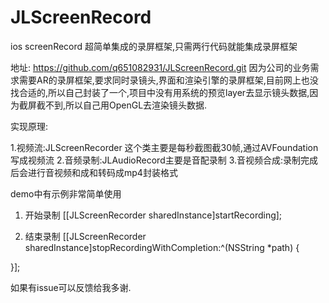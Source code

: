 # JLScreenRecord
ios screenRecord
超简单集成的录屏框架,只需两行代码就能集成录屏框架

地址: https://github.com/q651082931/JLScreenRecord.git
因为公司的业务需求需要AR的录屏框架,要求同时录镜头,界面和渲染引擎的录屏框架,目前网上也没找合适的,所以自己封装了一个,项目中没有用系统的预览layer去显示镜头数据,因为截屏截不到,所以自己用OpenGL去渲染镜头数据.

实现原理:

1.视频流:JLScreenRecorder 这个类主要是每秒截图截30帧,通过AVFoundation写成视频流
2.音频录制:JLAudioRecord主要是音配录制
3.音视频合成:录制完成后会进行音视频和成和转码成mp4封装格式

demo中有示例非常简单使用
1. 开始录制 [[JLScreenRecorder sharedInstance]startRecording];

2. 结束录制  [[JLScreenRecorder sharedInstance]stopRecordingWithCompletion:^(NSString *path) {



}];

如果有issue可以反馈给我多谢.
